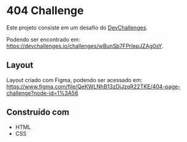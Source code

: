 # 404 Challenge
Este projeto consiste em um desafio do <a href="https://devchallenges.io/">DevChallenges</a>.

Podendo ser encontrado em: https://devchallenges.io/challenges/wBunSb7FPrIepJZAg0sY.

## Layout
Layout criado com Figma, podendo ser acessado em: https://www.figma.com/file/QeKWLNhB13zDjJzqR22TKE/404-page-challenge?node-id=1%3A56

## Construído com
<ul> 
    <li>HTML</li>
    <li>CSS</li>
</ul>
